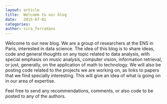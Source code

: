 ```yaml
---
layout: article
title:  Welcome to our blog
date:   2015-07-01 
categories: 
author: sira_ferradans
---
```


Welcome to our new blog. We are a group of researchers at the ENS in Paris, interested in data science.  The idea of this blog is to share ideas, code and general thoughts on any topic related to data analysis, with special emphasis on music analysis, computer vision, information retrieval, or just, generally, on the application of math to technology. We will also be posting code related to the projects we are working on, as links to papers that we find specially interesting. This will give an idea of what is going on in our area of expertise. 

Feel free to send any recommendations, comments, or also code to be posted to any of the authors.






